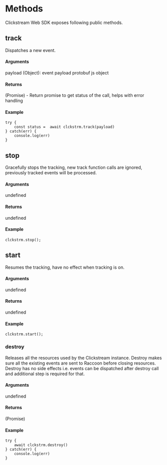 # Methods

Clickstream Web SDK exposes following public methods.

## **track**

Dispatches a new event.

#### **Arguments**

payload (Object): event payload protobuf js object

#### **Returns**

(Promise) - Return promise to get status of the call, helps with error handling

#### **Example**

```
try {
    const status =  await clckstrm.track(payload)
} catch(err) {
    console.log(err)
}

```

## **stop**

Gracefully stops the tracking, new track function calls are ignored, previously tracked events will be processed.

#### **Arguments**

undefined

#### **Returns**

undefined

#### **Example**

```
clckstrm.stop();
```

## **start**

Resumes the tracking, have no effect when tracking is on.

#### **Arguments**

undefined

#### **Returns**

undefined

#### **Example**

```
clckstrm.start();
```

### **destroy**

Releases all the resources used by the Clickstream instance. Destroy makes sure all the existing events are sent to Raccoon before closing resources. Destroy has no side effects i.e. events can be dispatched after destroy call and additional step is required for that.

#### **Arguments**

undefined

#### **Returns**

(Promise)

#### **Example**

```
try {
    await clckstrm.destroy()
} catch(err) {
    console.log(err)
}

```
